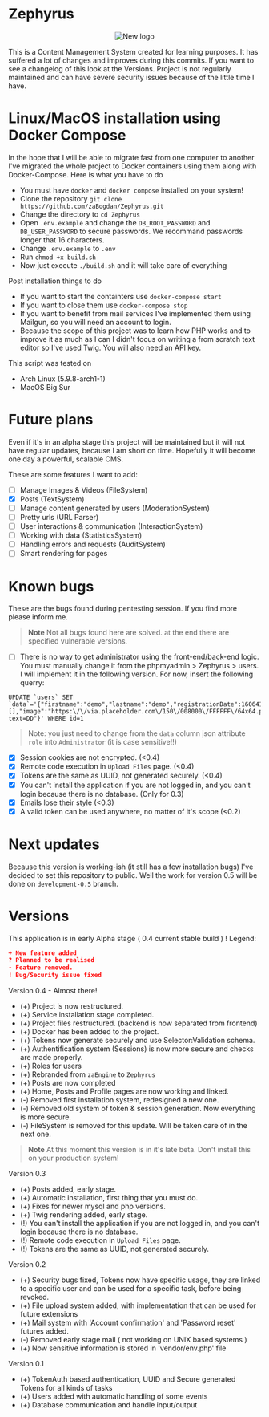 # Zephyrus
<p align="center">
  <img src="https://imgur.com/uHDcZyk.jpg" alt="New logo"/>
</p>
This is a Content Management System created for learning purposes. It has suffered a lot of changes and improves during this commits. If you want to see a changelog of this look at the Versions. Project is not regularly maintained and can have severe security issues because of the little time I have.

# Linux/MacOS installation using Docker Compose
In the hope that I will be able to migrate fast from one computer to another I've migrated the whole project to Docker containers using them along with Docker-Compose. 
Here is what you have to do
* You must have `docker` and `docker compose` installed on your system!
* Clone the repository `git clone https://github.com/zaBogdan/Zephyrus.git`
* Change the directory to `cd Zephyrus`
* Open `.env.example` and change the `DB_ROOT_PASSWORD` and `DB_USER_PASSWORD` to secure  passwords. We recommand passwords longer that 16 characters. 
* Change `.env.example` to `.env`
* Run `chmod +x build.sh`
* Now just execute `./build.sh` and it will take care of everything 

Post installation things to do 
* If you want to start the containters use `docker-compose start`
* If you want to close them use `docker-compose stop`
* If you want to benefit from mail services I've implemented them  using Mailgun, so you will need an account to login.
* Because the scope of this project was to learn how PHP works and to improve it as much as I can I didn't focus on writing a from scratch text editor so I've used Twig. You will also need an API key.

This script was tested on 
* Arch Linux (5.9.8-arch1-1)
* MacOS Big Sur

# Future plans
Even if it's in an alpha stage this project will be maintained but it will not have regular updates, because I am short on time. Hopefully it will become one day a powerful, scalable CMS.

These are some features I want to add:
- [ ] Manage Images & Videos (FileSystem)
- [x] Posts (TextSystem)
- [ ] Manage content generated by users (ModerationSystem)
- [ ] Pretty urls (URL Parser)
- [ ] User interactions & communication (InteractionSystem)
- [ ] Working with data (StatisticsSystem)
- [ ] Handling errors and requests (AuditSystem)
- [ ] Smart rendering for pages

# Known bugs
These are the bugs found during pentesting session. If you find more please inform me. 

> **Note** Not all bugs found here are solved. at the end there are specified vulnerable versions.

- [ ] There is no way to get administrator using the front-end/back-end logic. You must manually change it from the phpmyadmin > Zephyrus > users. I will implement it in the following version. For now, insert the following querry: 
```
UPDATE `users` SET `data`='{"firstname":"demo","lastname":"demo","registrationDate":1606411771,"role":"Administrator","status":"confirmed","special_perms":[],"image":"https:\/\/via.placeholder.com\/150\/008000\/FFFFFF\/64x64.png?text=DD"}' WHERE id=1
```
> Note: you just need to change from the `data` column json attribute `role` into `Administrator` (it is case sensitive!!)
- [x] Session cookies are not encrypted. (<0.4)
- [x] Remote code execution in `Upload Files` page. (<0.4)
- [x] Tokens are the same as UUID, not generated securely. (<0.4)
- [x] You can't install the application if you are not logged in, and you can't login because there is no database. (Only for 0.3)
- [x] Emails lose their style (<0.3)
- [x] A valid token can be used anywhere, no matter of it's scope (<0.2)

# Next updates
Because this version is working-ish (it still has a few installation bugs) I've decided to set this repository to public. Well the work for version 0.5 will be done on `development-0.5` branch. 


# Versions

This application is in early Alpha stage ( 0.4 current stable build ) !
Legend:
```json
+ New feature added
? Planned to be realised
- Feature removed.
! Bug/Security issue fixed
```
Version 0.4 - Almost there!
- (+) Project is now restructured. 
- (+) Service installation stage completed.
- (+) Project files restructured. (backend is now separated from frontend)
- (+) Docker has been added to the project.
- (+) Tokens now generate securely and use Selector:Validation schema.
- (+) Authentification system (Sessions) is now more secure and checks are made properly.
- (+) Roles for users
- (+) Rebranded from `zaEngine` to `Zephyrus`
- (+) Posts are now completed
- (+) Home, Posts and Profile pages are now working and linked.
- (-) Removed first installation system, redesigned a new one.
- (-) Removed old system of token & session generation. Now everything is more secure.
- (-) FileSystem is removed for this update. Will be taken care of in the next one.
> **Note** At this moment this version is in it's late beta. Don't install this on your production system!

Version 0.3
- (+) Posts added, early stage.
- (+) Automatic installation, first thing that you must do.
- (+) Fixes for newer mysql and php versions.
- (+) Twig rendering added, early stage.
- (!) You can't install the application if you are not logged in, and you can't login because there is no database.
- (!) Remote code execution in `Upload Files` page.
- (!) Tokens are the same as UUID, not generated securely. 

Version 0.2
- (+) Security bugs fixed, Tokens now have specific usage, they are linked to a specific user and can be used for a specific task, before being revoked.
- (+) File upload system added, with implementation that can be used for future extensions
- (+) Mail system with 'Account confirmation' and 'Password reset' futures added.
- (-) Removed early stage mail ( not working on UNIX based systems )
- (+) Now sensitive information is stored in 'vendor/env.php' file

Version 0.1
- (+) TokenAuth based authentication, UUID and Secure generated Tokens for all kinds of tasks
- (+) Users added with automatic handling of some events
- (+) Database communication and handle input/output
